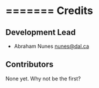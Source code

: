 =======
Credits
=======

Development Lead
----------------

* Abraham Nunes <nunes@dal.ca>

Contributors
------------

None yet. Why not be the first?
